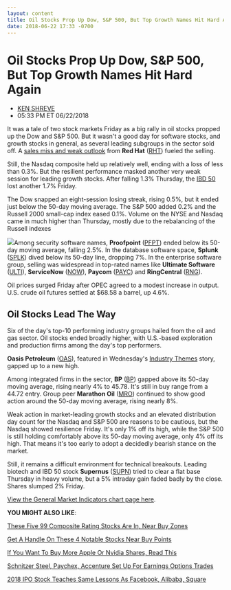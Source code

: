 ```yaml
---
layout: content
title: Oil Stocks Prop Up Dow, S&P 500, But Top Growth Names Hit Hard Again
date: 2018-06-22 17:33 -0700
---
```



Oil Stocks Prop Up Dow, S&P 500, But Top Growth Names Hit Hard Again
=====================================================================




* [KEN SHREVE](https://www.investors.com/author/shrevek/ "Posts by KEN SHREVE")
* 05:33 PM ET 06/22/2018




It was a tale of two stock markets Friday as a big rally in oil stocks propped up the Dow and S&P 500. But it wasn't a good day for software stocks, and growth stocks in general, as several leading subgroups in the sector sold off. A [sales miss and weak outlook](https://www.investors.com/news/technology/red-hat-stock-quarterly-earnings/) from **Red Hat** ([RHT](https://research.investors.com/quote.aspx?symbol=RHT)) fueled the selling.




Still, the Nasdaq composite held up relatively well, ending with a loss of less than 0.3%. But the resilient performance masked another very weak session for leading growth stocks. After falling 1.3% Thursday, the [IBD 50](https://research.investors.com/stock-lists/ibd-50/) lost another 1.7% Friday.


The Dow snapped an eight-session losing streak, rising 0.5%, but it ended just below the 50-day moving average. The S&P 500 added 0.2% and the Russell 2000 small-cap index eased 0.1%. Volume on the NYSE and Nasdaq came in much higher than Thursday, mostly due to the rebalancing of the Russell indexes


![](https://www.investors.com/wp-content/uploads/2018/06/MP062218-250x300.jpg)Among security software names, **Proofpoint** ([PFPT](https://research.investors.com/quote.aspx?symbol=PFPT)) ended below its 50-day moving average, falling 2.5%. In the database software space, **Splunk** ([SPLK](https://research.investors.com/quote.aspx?symbol=SPLK)) dived below its 50-day line, dropping 7%. In the enterprise software group, selling was widespread in top-rated names like **Ultimate Software** ([ULTI](https://research.investors.com/quote.aspx?symbol=ULTI)), **ServiceNow** ([NOW](https://research.investors.com/quote.aspx?symbol=NOW)), **Paycom** ([PAYC](https://research.investors.com/quote.aspx?symbol=PAYC)) and **RingCentral** ([RNG](https://research.investors.com/quote.aspx?symbol=RNG)).


Oil prices surged Friday after OPEC agreed to a modest increase in output. U.S. crude oil futures settled at $68.58 a barrel, up 4.6%.


Oil Stocks Lead The Way
-----------------------


Six of the day's top-10 performing industry groups hailed from the oil and gas sector. Oil stocks ended broadly higher, with U.S.-based exploration and production firms among the day's top performers.


**Oasis Petroleum** ([OAS](https://research.investors.com/quote.aspx?symbol=OAS)), featured in Wednesday's [Industry Themes](https://www.investors.com/research/ibd-industry-themes/best-oil-stocks-eog-resources-oasis-petroleum-diamondback-energy/) story, gapped up to a new high.


Among integrated firms in the sector, **BP** ([BP](https://research.investors.com/quote.aspx?symbol=BP)) gapped above its 50-day moving average, rising nearly 4% to 45.78. It's still in buy range from a 44.72 entry. Group peer **Marathon Oil** ([MRO](https://research.investors.com/quote.aspx?symbol=MRO)) continued to show good action around the 50-day moving average, rising nearly 8%.


Weak action in market-leading growth stocks and an elevated distribution day count for the Nasdaq and S&P 500 are reasons to be cautious, but the Nasdaq showed resilience Friday. It's only 1% off its high, while the S&P 500 is still holding comfortably above its 50-day moving average, only 4% off its high. That means it's too early to adopt a decidedly bearish stance on the market.


Still, it remains a difficult environment for technical breakouts. Leading biotech and IBD 50 stock **Supernus** ([SUPN](https://research.investors.com/quote.aspx?symbol=SUPN)) tried to clear a flat base Thursday in heavy volume, but a 5% intraday gain faded badly by the close. Shares slumped 2% Friday.


[View the General Market Indicators chart page here](https://www.investors.com/wp-content/uploads/2018/06/IBD_GMI_062518.pdf).


**YOU MIGHT ALSO LIKE**:


[These Five 99 Composite Rating Stocks Are In, Near Buy Zones](https://www.investors.com/market-trend/stock-market-today/dow-jones-futures-facebook-alibaba-rising-profit-estimates/)


[Get A Handle On These 4 Notable Stocks Near Buy Points](https://www.investors.com/research/tesla-stock-home-depot-stock-arista-stock-near-buy-points/)


[If You Want To Buy More Apple Or Nvidia Shares, Read This](https://www.investors.com/research/apple-stock-nvidia-stock-top-stocks-to-buy/)


[Schnitzer Steel, Paychex, Accenture Set Up For Earnings Options Trades](https://www.investors.com/research/earnings-preview/earnings-options-option-trading-schnitzer-steel-paychex-earnings/)


[2018 IPO Stock Teaches Same Lessons As Facebook, Alibaba, Square](https://www.investors.com/how-to-invest/investors-corner/ipo-stocks-dropbox-facebook-alibaba-snap-square-how-to-invest/)


 




